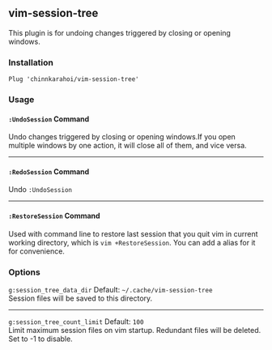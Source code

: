 ## vim-session-tree
This plugin is for undoing changes triggered by closing or opening windows.

### Installation
```vim
Plug 'chinnkarahoi/vim-session-tree'
```

### Usage
#### `:UndoSession` Command
Undo changes triggered by closing or opening windows.If you open multiple windows by one action, it will close all of them, and vice versa.  

---
#### `:RedoSession` Command
Undo `:UndoSession`

---
#### `:RestoreSession` Command
Used with command line to restore last session that you quit vim in current working directory,
which is `vim +RestoreSession`. You can add a alias for it for convenience.

### Options
`g:session_tree_data_dir` Default: `~/.cache/vim-session-tree`  
Session files will be saved to this directory.

---
`g:session_tree_count_limit` Default: `100`  
Limit maximum session files on vim startup. Redundant files will be deleted. Set to -1 to disable.
